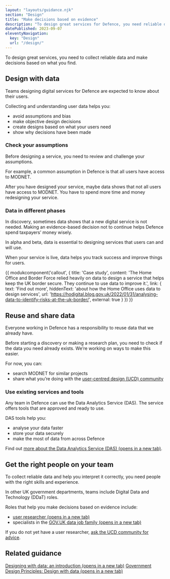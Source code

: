 ```yaml
---
layout: "layouts/guidance.njk"
section: "Design"
title: "Make decisions based on evidence"
description: "To design great services for Defence, you need reliable data and to make decisions based on it. Find out more."
datePublished: 2023-09-07
eleventyNavigation:
  key: "Design"
  url: "/design/"
---
```


To design great services, you need to collect reliable data and make decisions based on what you find. 

## Design with data 

Teams designing digital services for Defence are expected to know about their users. 

Collecting and understanding user data helps you: 

- avoid assumptions and bias
- make objective design decisions
- create designs based on what your users need
- show why decisions have been made

### Check your assumptions

Before designing a service, you need to review and challenge your assumptions. 

For example, a common assumption in Defence is that all users have access to MODNET. 

After you have designed your service, maybe data shows that not all users have access to MODNET. You have to spend more time and money redesigning your service.

### Data in different phases 

In discovery, sometimes data shows that a new digital service is not needed. Making an evidence-based decision not to continue helps Defence spend taxpayers’ money wisely. 

In alpha and beta, data is essential to designing services that users can and will use. 

When your service is live, data helps you track success and improve things for users.

{{ modukcomponent('callout', {
  title: 'Case study',
  content: 'The Home Office and Border Force relied heavily on data to design a service that helps keep the UK border secure. They continue to use data to improve it.',
  link: {
    text: 'Find out more',
    hiddenText: 'about how the Home Office uses data to design services',
    url: 'https://hodigital.blog.gov.uk/2022/01/31/analysing-data-to-identify-risks-at-the-uk-border/',
    external: true
  }
}) }}

## Reuse and share data 

Everyone working in Defence has a responsibility to reuse data that we already have. 

Before starting a discovery or making a research plan, you need to check if the data you need already exists. We’re working on ways to make this easier. 

For now, you can: 

- search MODNET for similar projects 
- share what you’re doing with the [user-centred design (UCD) community](/your-community/user-centred-design/)

### Use existing services and tools

Any team in Defence can use the Data Analytics Service (DAS). The service offers tools that are approved and ready to use. 

DAS tools help you:

- analyse your data faster 
- store your data securely 
- make the most of data from across Defence

Find out <a href="https://data-ai.service.mod.gov.uk/" target="_blank">more about the Data Analytics Service (DAS) <span class="govuk-visually-hidden">(opens in a new tab)</span></a>.

## Get the right people on your team

To collect reliable data and help you interpret it correctly, you need people with the right skills and experience. 

In other UK government departments, teams include Digital Data and Technology (DDaT) roles. 

Roles that help you make decisions based on evidence include:

- <a href="https://gov.uk/guidance/user-researcher" target="_blank">user researcher <span class="govuk-visually-hidden">(opens in a new tab)</span></a>
- specialists in the <a href="https://gov.uk/government/collections/digital-data-and-technology-profession-capability-framework#data-job-family" target="_blank">GOV.UK data job family <span class="govuk-visually-hidden">(opens in a new tab)</span></a>

If you do not yet have a user researcher, [ask the UCD community for advice](/your-community/user-centred-design/).

## Related guidance

<a href="https://gov.uk/service-manual/design/designing-with-data-an-introduction" target="_blank">Designing with data: an introduction <span class="govuk-visually-hidden">(opens in a new tab)</span></a>
<a href="https://gov.uk/guidance/government-design-principles#design-with-data" target="_blank">Government Design Principles: Design with data <span class="govuk-visually-hidden">(opens in a new tab)</span></a>
